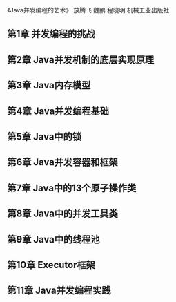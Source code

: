 《Java并发编程的艺术》 放腾飞 魏鹏 程晓明 机械工业出版社

## 第1章 并发编程的挑战
## 第2章 Java并发机制的底层实现原理
## 第3章 Java内存模型
## 第4章 Java并发编程基础
## 第5章 Java中的锁
## 第6章 Java并发容器和框架
## 第7章 Java中的13个原子操作类
## 第8章 Java中的并发工具类
## 第9章 Java中的线程池
## 第10章 Executor框架
## 第11章 Java并发编程实践
